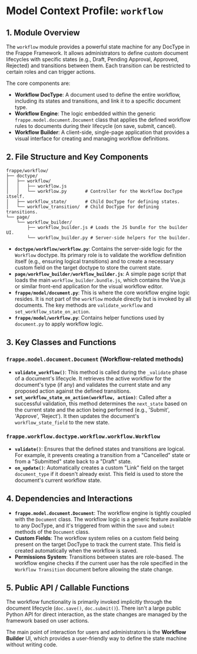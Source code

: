 # Model Context Profile: `workflow`

## 1. Module Overview

The `workflow` module provides a powerful state machine for any DocType in the Frappe Framework. It allows administrators to define custom document lifecycles with specific states (e.g., Draft, Pending Approval, Approved, Rejected) and transitions between them. Each transition can be restricted to certain roles and can trigger actions.

The core components are:
-   **Workflow DocType**: A document used to define the entire workflow, including its states and transitions, and link it to a specific document type.
-   **Workflow Engine**: The logic embedded within the generic `frappe.model.document.Document` class that applies the defined workflow rules to documents during their lifecycle (on save, submit, cancel).
-   **Workflow Builder**: A client-side, single-page application that provides a visual interface for creating and managing workflow definitions.

## 2. File Structure and Key Components

```
frappe/workflow/
├── doctype/
│   ├── workflow/
│   │   ├── workflow.js
│   │   └── workflow.py       # Controller for the Workflow DocType itself.
│   ├── workflow_state/       # Child DocType for defining states.
│   └── workflow_transition/  # Child DocType for defining transitions.
└── page/
    └── workflow_builder/
        ├── workflow_builder.js # Loads the JS bundle for the builder UI.
        └── workflow_builder.py # Server-side helpers for the builder.
```

-   **`doctype/workflow/workflow.py`**: Contains the server-side logic for the `Workflow` doctype. Its primary role is to validate the workflow definition itself (e.g., ensuring logical transitions) and to create a necessary custom field on the target doctype to store the current state.
-   **`page/workflow_builder/workflow_builder.js`**: A simple page script that loads the main `workflow_builder.bundle.js`, which contains the Vue.js or similar front-end application for the visual workflow editor.
-   **`frappe/model/document.py`**: This is where the core workflow engine logic resides. It is not part of the `workflow` module directly but is invoked by all documents. The key methods are `validate_workflow` and `set_workflow_state_on_action`.
-   **`frappe/model/workflow.py`**: Contains helper functions used by `document.py` to apply workflow logic.

## 3. Key Classes and Functions

### `frappe.model.document.Document` (Workflow-related methods)

-   **`validate_workflow()`**: This method is called during the `_validate` phase of a document's lifecycle. It retrieves the active workflow for the document's type (if any) and validates the current state and any proposed action against the defined transitions.
-   **`set_workflow_state_on_action(workflow, action)`**: Called after a successful validation, this method determines the `next_state` based on the current state and the action being performed (e.g., 'Submit', 'Approve', 'Reject'). It then updates the document's `workflow_state_field` to the new state.

### `frappe.workflow.doctype.workflow.workflow.Workflow`

-   **`validate()`**: Ensures that the defined states and transitions are logical. For example, it prevents creating a transition from a "Cancelled" state or from a "Submitted" state back to a "Draft" state.
-   **`on_update()`**: Automatically creates a custom "Link" field on the target `document_type` if it doesn't already exist. This field is used to store the document's current workflow state.

## 4. Dependencies and Interactions

-   **`frappe.model.document.Document`**: The workflow engine is tightly coupled with the `Document` class. The workflow logic is a generic feature available to any DocType, and it's triggered from within the `save` and `submit` methods of the `Document` class.
-   **Custom Fields**: The workflow system relies on a custom field being present on the target DocType to track the current state. This field is created automatically when the workflow is saved.
-   **Permissions System**: Transitions between states are role-based. The workflow engine checks if the current user has the role specified in the `Workflow Transition` document before allowing the state change.

## 5. Public API / Callable Functions

The workflow functionality is primarily invoked implicitly through the document lifecycle (`doc.save()`, `doc.submit()`). There isn't a large public Python API for direct interaction, as the state changes are managed by the framework based on user actions.

The main point of interaction for users and administrators is the **Workflow Builder** UI, which provides a user-friendly way to define the state machine without writing code.
